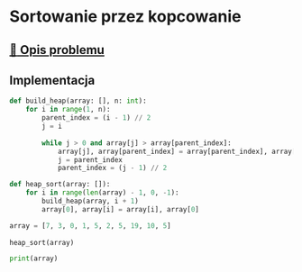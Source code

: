 # Sortowanie przez kopcowanie

## [:link: Opis problemu](../../../../algorithms/sorting/heap-sort.md)

## Implementacja

```python linenums="1"
def build_heap(array: [], n: int):
    for i in range(1, n):
        parent_index = (i - 1) // 2
        j = i
        
        while j > 0 and array[j] > array[parent_index]:
            array[j], array[parent_index] = array[parent_index], array[j]
            j = parent_index
            parent_index = (j - 1) // 2

def heap_sort(array: []):
    for i in range(len(array) - 1, 0, -1):
        build_heap(array, i + 1)
        array[0], array[i] = array[i], array[0]

array = [7, 3, 0, 1, 5, 2, 5, 19, 10, 5]
    
heap_sort(array)

print(array)
```
